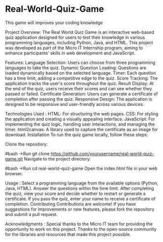 # Real-World-Quiz-Game
This game will improves your coding knowledge

Project Overview:
The Real World Quiz Game is an interactive web-based quiz application designed for users to test their knowledge in various programming languages, including Python, Java, and HTML. This project was developed as part of the Micro IT Internship program, aiming to enhance participants' skills in web development and JavaScript.

Features:
Language Selection: Users can choose from three programming languages to take the quiz.
Dynamic Question Loading: Questions are loaded dynamically based on the selected language.
Timer: Each question has a time limit, adding a competitive edge to the quiz.
Score Tracking: The application tracks the user's score throughout the quiz.
Result Display: At the end of the quiz, users receive their scores and can see whether they passed or failed.
Certificate Generation: Users can generate a certificate of completion after passing the quiz.
Responsive Design: The application is designed to be responsive and user-friendly across various devices.

Technologies Used :
HTML: For structuring the web pages.
CSS: For styling the application and creating a visually appealing interface.
JavaScript: For implementing the quiz logic, handling user interactions, and managing the timer.
html2canvas: A library used to capture the certificate as an image for download.
Installation
To run the quiz game locally, follow these steps:

Clone the repository:

#bash
->Run
      git clone https://github.com/yourusername/real-world-quiz-game.git
Navigate to the project directory:

#bash
->Run
      cd real-world-quiz-game
Open the index.html file in your web browser.

Usage :
Select a programming language from the available options (Python, Java, HTML).
Answer the questions within the time limit.
After completing the quiz, view your score and decide whether to restart or generate a certificate.
If you pass the quiz, enter your name to receive a certificate of completion.
Contributing
Contributions are welcome! If you have suggestions for improvements or new features, please fork the repository and submit a pull request.

Acknowledgments :
Special thanks to the Micro IT team for providing the opportunity to work on this project.
Thanks to the open-source community for the libraries and resources that made this project possible.
